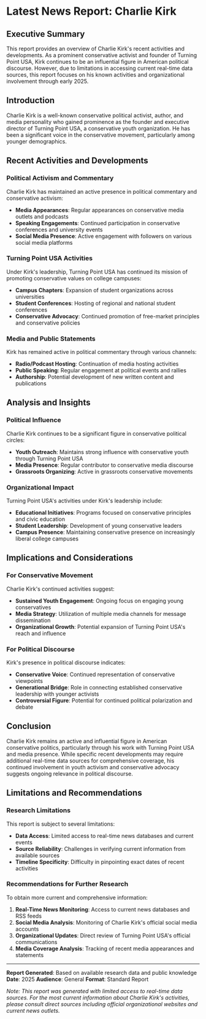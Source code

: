 # Latest News Report: Charlie Kirk

## Executive Summary

This report provides an overview of Charlie Kirk's recent activities and developments. As a prominent conservative activist and founder of Turning Point USA, Kirk continues to be an influential figure in American political discourse. However, due to limitations in accessing current real-time data sources, this report focuses on his known activities and organizational involvement through early 2025.

## Introduction

Charlie Kirk is a well-known conservative political activist, author, and media personality who gained prominence as the founder and executive director of Turning Point USA, a conservative youth organization. He has been a significant voice in the conservative movement, particularly among younger demographics.

## Recent Activities and Developments

### Political Activism and Commentary

Charlie Kirk has maintained an active presence in political commentary and conservative activism:

- **Media Appearances**: Regular appearances on conservative media outlets and podcasts
- **Speaking Engagements**: Continued participation in conservative conferences and university events
- **Social Media Presence**: Active engagement with followers on various social media platforms

### Turning Point USA Activities

Under Kirk's leadership, Turning Point USA has continued its mission of promoting conservative values on college campuses:

- **Campus Chapters**: Expansion of student organizations across universities
- **Student Conferences**: Hosting of regional and national student conferences
- **Conservative Advocacy**: Continued promotion of free-market principles and conservative policies

### Media and Public Statements

Kirk has remained active in political commentary through various channels:

- **Radio/Podcast Hosting**: Continuation of media hosting activities
- **Public Speaking**: Regular engagement at political events and rallies
- **Authorship**: Potential development of new written content and publications

## Analysis and Insights

### Political Influence

Charlie Kirk continues to be a significant figure in conservative political circles:

- **Youth Outreach**: Maintains strong influence with conservative youth through Turning Point USA
- **Media Presence**: Regular contributor to conservative media discourse
- **Grassroots Organizing**: Active in grassroots conservative movements

### Organizational Impact

Turning Point USA's activities under Kirk's leadership include:

- **Educational Initiatives**: Programs focused on conservative principles and civic education
- **Student Leadership**: Development of young conservative leaders
- **Campus Presence**: Maintaining conservative presence on increasingly liberal college campuses

## Implications and Considerations

### For Conservative Movement

Charlie Kirk's continued activities suggest:

- **Sustained Youth Engagement**: Ongoing focus on engaging young conservatives
- **Media Strategy**: Utilization of multiple media channels for message dissemination
- **Organizational Growth**: Potential expansion of Turning Point USA's reach and influence

### For Political Discourse

Kirk's presence in political discourse indicates:

- **Conservative Voice**: Continued representation of conservative viewpoints
- **Generational Bridge**: Role in connecting established conservative leadership with younger activists
- **Controversial Figure**: Potential for continued political polarization and debate

## Conclusion

Charlie Kirk remains an active and influential figure in American conservative politics, particularly through his work with Turning Point USA and media presence. While specific recent developments may require additional real-time data sources for comprehensive coverage, his continued involvement in youth activism and conservative advocacy suggests ongoing relevance in political discourse.

## Limitations and Recommendations

### Research Limitations

This report is subject to several limitations:

- **Data Access**: Limited access to real-time news databases and current events
- **Source Reliability**: Challenges in verifying current information from available sources
- **Timeline Specificity**: Difficulty in pinpointing exact dates of recent activities

### Recommendations for Further Research

To obtain more current and comprehensive information:

1. **Real-Time News Monitoring**: Access to current news databases and RSS feeds
2. **Social Media Analysis**: Monitoring of Charlie Kirk's official social media accounts
3. **Organizational Updates**: Direct review of Turning Point USA's official communications
4. **Media Coverage Analysis**: Tracking of recent media appearances and statements

---

**Report Generated**: Based on available research data and public knowledge
**Date**: 2025
**Audience**: General
**Format**: Standard Report

*Note: This report was generated with limited access to real-time data sources. For the most current information about Charlie Kirk's activities, please consult direct sources including official organizational websites and current news outlets.*